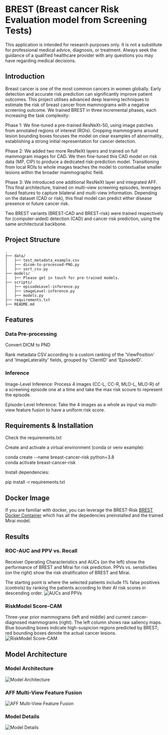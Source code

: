 # BREST (Breast cancer Risk Evaluation model from Screening Tests)
This application is intended for research purposes only. It is not a substitute for professional medical advice, diagnosis, or treatment. Always seek the guidance of a qualified healthcare provider with any questions you may have regarding medical decisions.
## Introduction
Breast cancer is one of the most common cancers in women globally. Early detection and accurate risk prediction can significantly improve patient outcomes. This project utilises advanced deep learning techniques to estimate the risk of breast cancer from mammograms with a negative screening outcome.
We trained BREST in three incremental phases, each increasing the task complexity:

Phase 1: We fine-tuned a pre-trained ResNeXt-50, using image patches from annotated regions of interest (ROIs). Cropping mammograms around lesion bounding boxes focuses the model on clear examples of abnormality, establishing a strong initial representation for cancer detection.

Phase 2: We added two more ResNeXt layers and trained on full mammogram images for CAD. We then fine-tuned this CAD model on risk data (MP, CIP) to produce a dedicated risk-prediction model. Transitioning from local ROIs to whole images teaches the model to contextualise smaller lesions within the broader mammographic field.

Phase 3: We introduced one additional ResNeXt layer and integrated AFF. This final architecture, trained on multi-view screening episodes, leverages fused features to capture bilateral and multi-view information. Depending on the dataset (CAD or risk), this final model can predict either disease presence or future cancer risk.

Two BREST variants (BREST-CAD and BREST-risk) were trained respectively for (computer-aided) detection (CAD) and cancer risk prediction, using the same architectural backbone.

## Project Structure
```text
.
├── data/
│   ├── test_metadata_example.csv
│   ├── dicom-to-processed-PNG.py
│   ├── sort_csv.py
├── models/
│   ├── Please get in touch for pre-trained models.
├── scripts/
│   ├── episodeLevel-inference.py
│   ├── imageLevel-inference.py
│   ├── models.py
├── requirements.txt
├── README.md
```
## Features
### Data Pre-processing
Convert DICM to PND

Rank metadata CSV according to a custom ranking of the 'ViewPosition' and 'ImageLaterality' fields, grouped by 'ClientID' and 'EpisodeID'.

### Inference
Image-Level Inference: Process 4 images (CC-L, CC-R, MLO-L, MLO-R) of a screening episode one at a time and take the max risk scoure to represent the episode.

Episode-Level Inference: Take the 4 images as a whole as input via multi-view feature fusion to have a uniform risk score.

## Requirements & Installation
Check the requirements.txt

Create and activate a virtual environment (conda or venv example):

  conda create --name breast-cancer-risk python=3.8  
  conda activate breast-cancer-risk

Install dependencies:

  pip install -r requirements.txt

## Docker Image
If you are familiar with docker, you can leverage the BREST-Risk [BREST Docker Container](https://1drv.ms/u/c/8d3f676f686fa7bf/EZ87HcVZZlJPg1soX2iqXHUBfi8u8FNCIaF2g4_qHxUopg?e=RJoKU6) which has all the depedencies preinstalled and the trained Mirai model.

## Results
### ROC-AUC and PPV vs. Recall
Receiver Operating Characteristics and AUCs (on the left) show the performance of BREST and Mirai for risk prediction. PPVs vs. sensitivities (on the right) show the risk stratification of BREST and Mirai.

The starting point is where the selected patients include 1\% false positives (controls) by ranking the patients according to their AI risk scores in descending order.
![AUCs and PPVs](Images/AUCs-and-PPVs.png)
### RiskModel Score-CAM
Three-year prior mammograms (left and middle) and current cancer-diagnosed mammograms (right). The left column shows raw saliency maps. Blue bounding boxes indicate high-suspicion regions predicted by BREST; red bounding boxes denote the actual cancer lesions.
![RiskModel Score-CAM](Images/ScoreCAMs.png)
## Model Architecture
### Model Architecture
![Model Architecture](Images/Model-Overview.png)
### AFF Multi-View Feature Fusion
![AFF Multi-View Feature Fusion](Images/FeatureFusion-Overview.png)
### Model Details
![Model Details](Images/Model-Details.png)


